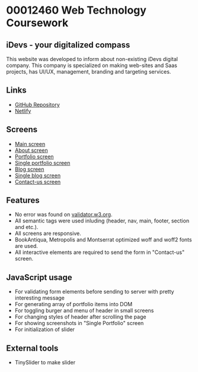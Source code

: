 # 00012460 Web Technology Coursework

## iDevs - your digitalized compass 

This website was developed to inform about non-existing iDevs digital company. This company is specialized on making web-sites and Saas projects, has UI/UX, management, branding and targeting services.

## Links

- [GitHub Repository](https://github.com/aibrohim/idevs)
- [Netlify](https://idevs.netlify.app)

## Screens

- [Main screen](https://idevs.netlify.app)
- [About screen](https://idevs.netlify.app/about.html)
- [Portfolio screen](https://idevs.netlify.app/portfolio.html)
- [Single portfolio screen](https://idevs.netlify.app/single-portfolio.html)
- [Blog screen](https://idevs.netlify.app/blog.html)
- [Single blog screen](https://idevs.netlify.app/single-blog.html)
- [Contact-us screen](https://idevs.netlify.app/contact-us.html)

## Features

- No error was found on [validator.w3.org](https://validator.w3.org/).
- All semantic tags were used inluding (header, nav, main, footer, section and etc.).
- All screens are responsive.
- BookAntiqua, Metropolis and Montserrat optimized woff and woff2 fonts are used.
- All interactive elements are required to send the form in "Contact-us" screen.

## JavaScript usage

- For validating form elements before sending to server with pretty interesting message
- For generating array of portfolio items into DOM
- For toggling burger and menu of header in small screens
- For changing styles of header after scrolling the page
- For showing screenshots in "Single Portfolio" screen
- For initialization of slider

## External tools
- TinySlider to make slider